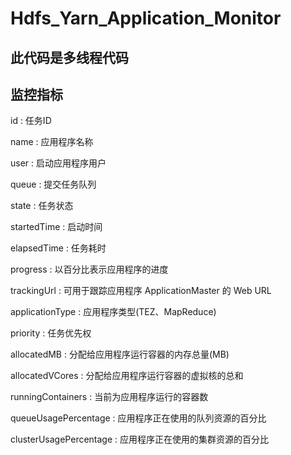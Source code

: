 # Hdfs_Yarn_Application_Monitor

## 此代码是多线程代码

## 监控指标
id : 任务ID

name : 应用程序名称

user : 启动应用程序用户

queue : 提交任务队列

state : 任务状态

startedTime : 启动时间

elapsedTime : 任务耗时

progress : 以百分比表示应用程序的进度

trackingUrl : 可用于跟踪应用程序 ApplicationMaster 的 Web URL

applicationType : 应用程序类型(TEZ、MapReduce)

priority : 任务优先权

allocatedMB : 分配给应用程序运行容器的内存总量(MB)

allocatedVCores : 分配给应用程序运行容器的虚拟核的总和

runningContainers : 当前为应用程序运行的容器数

queueUsagePercentage : 应用程序正在使用的队列资源的百分比

clusterUsagePercentage : 应用程序正在使用的集群资源的百分比
